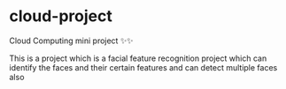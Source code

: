 # cloud-project
Cloud Computing mini project :sparkles::sparkles:

This is a project which is a facial feature recognition project which can identify the faces and their certain features and can detect multiple faces also
